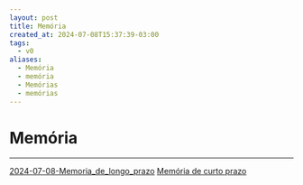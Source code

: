 ```yaml
---
layout: post
title: Memória
created_at: 2024-07-08T15:37:39-03:00
tags:
  - v0
aliases:
  - Memória
  - memória
  - Memórias
  - memórias
---
```

# Memória
---

[2024-07-08-Memoria_de_longo_prazo](_insight/2024/07/2024-07-08-Memoria_de_longo_prazo.md)
[Memória de curto prazo](Memória%20de%20curto%20prazo.md)